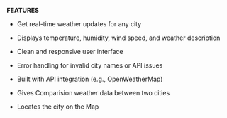 **FEATURES**

- Get real-time weather updates for any city

- Displays temperature, humidity, wind speed, and weather description

- Clean and responsive user interface

- Error handling for invalid city names or API issues

- Built with API integration (e.g., OpenWeatherMap)

- Gives Comparision weather data between two cities

- Locates the city on the Map
